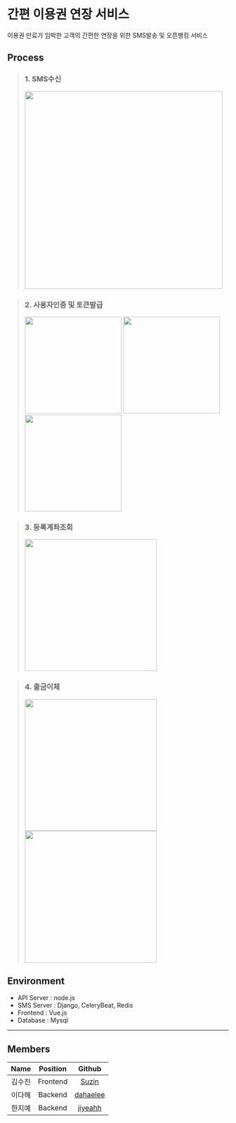 # 간편 이용권 연장 서비스
이용권 만료가 임박한 고객의 간편한 연장을 위한 SMS발송 및 오픈뱅킹 서비스

## Process
> ### 1. SMS수신
> <img src = "https://user-images.githubusercontent.com/53745427/116683300-56e19d80-a9ea-11eb-8858-12da26495885.jpg" width ="450">

> ### 2. 사용자인증 및 토큰발급
> <img src = "https://user-images.githubusercontent.com/53745427/116681050-67444900-a9e7-11eb-92c7-7a73e47b0c83.png" width ="220"> <img src = "https://user-images.githubusercontent.com/53745427/116681053-68757600-a9e7-11eb-9503-c3d934266c36.png" width ="220"> <img src = "https://user-images.githubusercontent.com/53745427/116681054-68757600-a9e7-11eb-8113-ee85beda4072.png" width ="220">

> ### 3. 등록계좌조회
> <img src = "https://user-images.githubusercontent.com/53745427/116679117-1a5f7300-a9e5-11eb-8f1e-f520b42f524f.png" width ="300">

> ### 4. 출금이체
> <img src = "https://user-images.githubusercontent.com/53745427/116679113-192e4600-a9e5-11eb-8acb-6094c8d7ae4d.png" width ="300"> <img src = "https://user-images.githubusercontent.com/53745427/116679114-19c6dc80-a9e5-11eb-9d7e-8861f6ccfff0.png" width ="300">

## Environment
- API Server : node.js
- SMS Server : Django, CeleryBeat, Redis
- Frontend : Vue.js
- Database : Mysql

***
## Members
|  <center>Name</center> |  <center>Position</center> |  <center>Github</center> |
|:--------:|:--------:|:--------:|
| 김수진 | <center>Frontend</center> |[Suzin](https://github.com/jiyeahh)|
| 이다해 | <center>Backend</center> |[dahaelee](https://github.com/dahaelee)|
| 한지예 | <center>Backend</center> |[jiyeahh](https://github.com/sujinee0010)|
